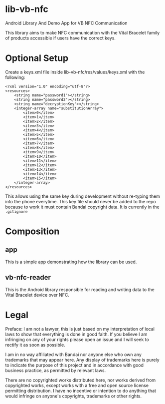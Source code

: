 # lib-vb-nfc
Android Library And Demo App for VB NFC Communication

This library aims to make NFC communication with the Vital Bracelet family of products accessible if users have the correct keys.

# Optional Setup
Create a keys.xml file inside lib-vb-nfc/res/values/keys.xml with the following:
```
<?xml version="1.0" encoding="utf-8"?>
<resources>
    <string name="password1"></string>
    <string name="password2"></string>
    <string name="decryptionKey"></string>
    <integer-array name="substitutionArray">
        <item>0</item>
        <item>1</item>
        <item>2</item>
        <item>3</item>
        <item>4</item>
        <item>5</item>
        <item>6</item>
        <item>7</item>
        <item>8</item>
        <item>9</item>
        <item>10</item>
        <item>11</item>
        <item>12</item>
        <item>13</item>
        <item>14</item>
        <item>15</item>
    </integer-array>
</resources>
```
This allows using the same key during development without re-typing them into the phone everytime. This key file should never be added to the repo because to work it must contain Bandai copyright data. It is currently in the `.gitignore`

# Composition
## app
This is a simple app demonstrating how the library can be used.

## vb-nfc-reader
This is the Android library responsible for reading and writing data to the Vital Bracelet device over NFC.

# Legal
Preface: I am not a lawyer, this is just based on my interpretation of local laws to show that everything is done in good faith. If you believe I am infringing on any of your rights please open an issue and I will seek to rectify it as soon as possible.

I am in no way affiliated with Bandai nor anyone else who own any trademarks that may appear here. Any display of trademarks here is purely to indicate the purpose of this project and in accordance with good business practice, as permitted by relevant laws.

There are no copyrighted works distributed here, nor works derived from copyrighted works, except works with a free and open source license permitting distribution. I have no incentive or intention to do anything that would infringe on anyone's copyrights, trademarks or other rights.
